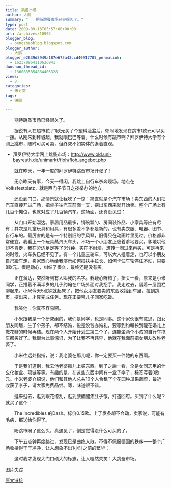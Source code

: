 ```yaml
---
title: 跳蚤市场
author: 大鹏
summary: "　　期待跳蚤市场已经很久了。"
type: post
date: 2009-09-13T05:57:00+00:00
url: /archives/10902
blogger_blog:
  - pengzhaoblog.blogspot.com
blogger_author:
  - 大鹏
blogger_e2639d5949a187e675a43ccd40917705_permalink:
  - 162378964110626941
duoshuo_thread_id:
  - 1360835854884405328
views:
  - 8
categories:
  - 未分类
tags:
  - 德国

---
```

　　期待跳蚤市场已经很久了。
  
　　据说有人在超市花了1欧元买了个塑料脸盆后，郁闷地发现在跳市1欧元可以买一摞。从刚来到拜城起，我就眼巴巴等着，什么时候有跳市啊？拜罗伊特大学有个网上跳市，随时可买可卖，但终究不如实体的逛着直观。
      
* 拜罗伊特大学网上跳蚤市场：http://www.old.uni-bayreuth.de/unimarkt/floh/floh_angebot.php
  
　　就在昨天，一年一度的拜罗伊特跳蚤市场开张了！
  
　　无奈昨天有事，今天一得闲，我跳上自行车杀奔现场。地点在 Volksfestplatz，就是西门子节日之夜举办的地方。
  
　　还没到门口，那情景就让我吃了一惊：简直就是个汽车市场！卖东西的人们把汽车直接开进广场，把桌子往汽车前面一支，摆出东西来就开始卖。整个广场上有几百个摊位，也就对应了几百辆汽车。这场面，还真没见过：
  
　　从门口开始溜达。家居用品最多，锅碗瓢勺、房间装饰品、小家具等应有尽有；其次是儿童玩具和用具，有很多差不多都是新的。也有卖衣服、电器、图书、自行车的。最厉害的是有一个特别旧的手风琴，旧得只在动画片里见过。价格都非常便宜。我看上一个玩具蒸汽火车头，不巧一个小朋友正缠着爹地要买，爹地哄他却不肯走，我在旁边足足等了3分钟，实在不耐烦，想转一圈过来再买，可是再来的时候，火车头已经不见了。有一个儿童三轮车，可以大人推着走，也可以小朋友自己蹬车走，卖家热心地给我演示如何把扶手拉长、如何卡住车轮停住不动，只要8欧元。很是动心，纠结了很久，最终还是没有买。
  
　　正在溜达，突然听到有人叫我的名字。我疑心听错了，扭头一看，原来是小米同学，正推着不满半岁的儿子约翰在广场外面对我招手。我走过去，隔着一层围栏聊起来。小米今天5点钟就起床了，把他女朋友要卖的东西收拾到车里，拉到跳市，摆出来，才算完成任务。现在正要带儿子回家吃饭。
  
　　我笑他：你真不容易啊。
  
　　小米跟我是一个研究组的，我们是同学，也是同事。这个家伙很有意思，跟女朋友同居，生了个孩子，却不结婚，说是没钱办婚礼，要等到约翰长到能在婚礼上撒花瓣的时候再结。现在两个人开始计划生第二个了，连能坐两个小孩的自行车拖车都买好了。我很为此事惊讶，为了让我不再诧异，他就在我面前把女朋友改称老婆了。
  
　　小米往远处指指，说：我老婆在那儿呢，你一定要买一件她的东西啊。
  
　　于是我们道别，我去他老婆摊儿上买东西。到了之后一看，全是女同志用的什么化妆盒、项链等等。有趣的是，在这些东西中间有一盒子李子，标签写着0欧元。小米老婆介绍说，他们和其他人总共10个人合租了个花园种瓜果蔬菜，最近收获了李子，请大家免费品尝。嗯，味道很不错。
  
　　逛来逛去，逛到眼花缭乱，逛到腰酸腿疼肚子饿，打道回府。买到了什么呢？就买了这个：
  
　　The Incredibles 的Dash。标价0.15欧。上了发条却不会动，卖家说，可能有毛病，那送给你得了。
  
　　盼跳市盼了这么久，真遇见了，倒是觉得没什么可买的了。
  
　　下午五点钟再度路过，发现已是曲终人散。不得不佩服德国的秩序——整个广场收拾得干干净净，让人想象不出1小时之前的繁华：
  
　　这时我才发现大门口硕大的标志，让人哑然失笑：大跳蚤市场。
  
图片失踪

[原文链接](http://dapengde.com/archives/10902)

